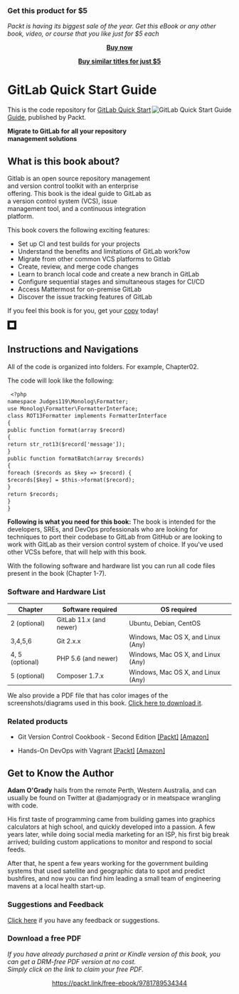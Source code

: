 
### Get this product for $5

<i>Packt is having its biggest sale of the year. Get this eBook or any other book, video, or course that you like just for $5 each</i>


<b><p align='center'>[Buy now](https://packt.link/9781789534344)</p></b>


<b><p align='center'>[Buy similar titles for just $5](https://subscription.packtpub.com/search)</p></b>


# GitLab Quick Start Guide

<a href="https://www.packtpub.com/virtualization-and-cloud/gitlab-quick-start-guide?utm_source=github&utm_medium=repository&utm_campaign=9781789534344 "><img src="https://d255esdrn735hr.cloudfront.net/sites/default/files/imagecache/ppv4_main_book_cover/9781789534344_cover.png" alt="GitLab Quick Start Guide" height="256px" align="right"></a>

This is the code repository for [GitLab Quick Start Guide](https://www.packtpub.com/virtualization-and-cloud/gitlab-quick-start-guide?utm_source=github&utm_medium=repository&utm_campaign=9781789534344), published by Packt.

**Migrate to GitLab for all your repository management solutions**

## What is this book about?
Gitlab is an open source repository management and version control toolkit with an enterprise offering. This book is the ideal guide to GitLab as a version control system (VCS), issue management tool, and a continuous integration platform.

This book covers the following exciting features:
* Set up CI and test builds for your projects 
* Understand the benefits and limitations of GitLab work?ow 
* Migrate from other common VCS platforms to Gitlab 
* Create, review, and merge code changes 
* Learn to branch local code and create a new branch in GitLab 
* Configure sequential stages and simultaneous stages for CI/CD 
* Access Mattermost for on-premise GitLab 
* Discover the issue tracking features of GitLab 

If you feel this book is for you, get your [copy](https://www.amazon.com/dp/B07L3Q35JZ) today!

<a href="https://www.packtpub.com/?utm_source=github&utm_medium=banner&utm_campaign=GitHubBanner"><img src="https://raw.githubusercontent.com/PacktPublishing/GitHub/master/GitHub.png" 
alt="https://www.packtpub.com/" border="5" /></a>

## Instructions and Navigations
All of the code is organized into folders. For example, Chapter02.

The code will look like the following:
```
 <?php
namespace Judges119\Monolog\Formatter;
use Monolog\Formatter\FormatterInterface;
class ROT13Formatter implements FormatterInterface
{
public function format(array $record)
{
return str_rot13($record['message']);
}
public function formatBatch(array $records)
{
foreach ($records as $key => $record) {
$records[$key] = $this->format($record);
}
return $records;
}
}
```

**Following is what you need for this book:**
The book is intended for the developers, SREs, and DevOps professionals who are looking for techniques to port their codebase to GitLab from GitHub or are looking to work with GitLab as their version control system of choice. If you've used other VCSs before, that will help with this book.	

With the following software and hardware list you can run all code files present in the book (Chapter 1-7).
### Software and Hardware List
| Chapter | Software required | OS required |
| -------- | ------------------------------------ | ----------------------------------- |
| 2 (optional) | GitLab 11.x (and newer) | Ubuntu, Debian, CentOS |
| 3,4,5,6 | Git 2.x.x | Windows, Mac OS X, and Linux (Any) |
| 4, 5 (optional) | PHP 5.6 (and newer) | Windows, Mac OS X, and Linux (Any) |
| 5 (optional) | Composer 1.7.x | Windows, Mac OS X, and Linux (Any) |


We also provide a PDF file that has color images of the screenshots/diagrams used in this book. [Click here to download it](https://www.packtpub.com/sites/default/files/downloads/9781789534344_ColorImages.pdf).

### Related products
* Git Version Control Cookbook - Second Edition  [[Packt]](https://india.packtpub.com/in/application-development/git-version-control-cookbook-second-edition?utm_source=github&utm_medium=repository&utm_campaign=) [[Amazon]](https://www.amazon.com/dp/1789137543)

* Hands-On DevOps with Vagrant  [[Packt]](https://india.packtpub.com/in/virtualization-and-cloud/hands-devops-vagrant?utm_source=github&utm_medium=repository&utm_campaign=) [[Amazon]](https://www.amazon.com/dp/1789138051)


## Get to Know the Author
**Adam O'Grady**
hails from the remote Perth, Western Australia, and can usually be found on Twitter at @adamjogrady or in meatspace wrangling with code.

His first taste of programming came from building games into graphics calculators at high school, and quickly developed into a passion. A few years later, while doing social media marketing for an ISP, his first big break arrived; building custom applications to monitor and respond to social feeds.

After that, he spent a few years working for the government building systems that used satellite and geographic data to spot and predict bushfires, and now you can find him leading a small team of engineering mavens at a local health start-up.


### Suggestions and Feedback
[Click here](https://docs.google.com/forms/d/e/1FAIpQLSdy7dATC6QmEL81FIUuymZ0Wy9vH1jHkvpY57OiMeKGqib_Ow/viewform) if you have any feedback or suggestions.


### Download a free PDF

 <i>If you have already purchased a print or Kindle version of this book, you can get a DRM-free PDF version at no cost.<br>Simply click on the link to claim your free PDF.</i>
<p align="center"> <a href="https://packt.link/free-ebook/9781789534344">https://packt.link/free-ebook/9781789534344 </a> </p>
